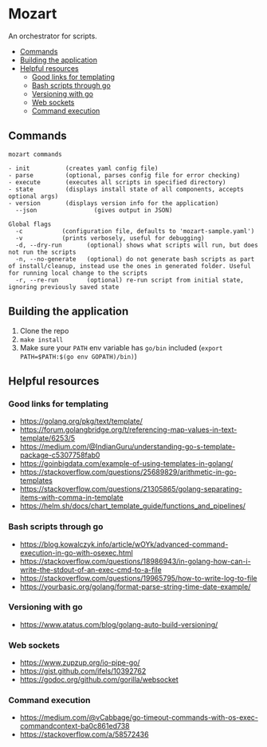 # Mozart

An orchestrator for scripts.

<!-- @import "[TOC]" {cmd="toc" depthFrom=2 depthTo=6 orderedList=false} -->

<!-- code_chunk_output -->

- [Commands](#commands)
- [Building the application](#building-the-application)
- [Helpful resources](#helpful-resources)
  - [Good links for templating](#good-links-for-templating)
  - [Bash scripts through go](#bash-scripts-through-go)
  - [Versioning with go](#versioning-with-go)
  - [Web sockets](#web-sockets)
  - [Command execution](#command-execution)

<!-- /code_chunk_output -->

## Commands

```
mozart commands

- init          (creates yaml config file)
- parse         (optional, parses config file for error checking)
- execute       (executes all scripts in specified directory)
- state         (displays install state of all components, accepts optional args)
- version       (displays version info for the application)
  --json                (gives output in JSON)

Global flags
  -c           (configuration file, defaults to 'mozart-sample.yaml')
  -v           (prints verbosely, useful for debugging)
  -d, --dry-run       (optional) shows what scripts will run, but does not run the scripts
  -n, --no-generate   (optional) do not generate bash scripts as part of install/cleanup, instead use the ones in generated folder. Useful for running local change to the scripts
  -r, --re-run        (optional) re-run script from initial state, ignoring previously saved state

```

## Building the application

1. Clone the repo
1. `make install`
1. Make sure your `PATH` env variable has `go/bin` included (`export PATH=$PATH:$(go env GOPATH)/bin)`)

## Helpful resources

### Good links for templating

- https://golang.org/pkg/text/template/
- https://forum.golangbridge.org/t/referencing-map-values-in-text-template/6253/5
- https://medium.com/@IndianGuru/understanding-go-s-template-package-c5307758fab0
- https://goinbigdata.com/example-of-using-templates-in-golang/
- https://stackoverflow.com/questions/25689829/arithmetic-in-go-templates
- https://stackoverflow.com/questions/21305865/golang-separating-items-with-comma-in-template
- https://helm.sh/docs/chart_template_guide/functions_and_pipelines/

### Bash scripts through go

- https://blog.kowalczyk.info/article/wOYk/advanced-command-execution-in-go-with-osexec.html
- https://stackoverflow.com/questions/18986943/in-golang-how-can-i-write-the-stdout-of-an-exec-cmd-to-a-file
- https://stackoverflow.com/questions/19965795/how-to-write-log-to-file
- https://yourbasic.org/golang/format-parse-string-time-date-example/

### Versioning with go

- https://www.atatus.com/blog/golang-auto-build-versioning/

### Web sockets

- https://www.zupzup.org/io-pipe-go/
- https://gist.github.com/ifels/10392762
- https://godoc.org/github.com/gorilla/websocket

### Command execution

- https://medium.com/@vCabbage/go-timeout-commands-with-os-exec-commandcontext-ba0c861ed738
- https://stackoverflow.com/a/58572436
